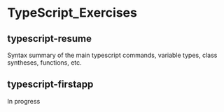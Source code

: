 # TypeScript_Exercises

## typescript-resume
Syntax summary of the main typescript commands, variable types, class syntheses, functions, etc.

## typescript-firstapp
In progress

